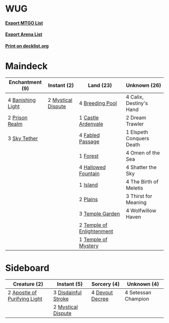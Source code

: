 # WUG

#### [Export MTGO List](../collection/WUG/WUG.txt)
#### [Export Arena List](../collection/WUG/WUG_arena.txt)
#### [Print on decklist.org](http://decklist.org/?deckmain=4%09Banishing%20Light%0A4%09Breeding%20Pool%0A4%09Calix,%20Destiny's%20Hand%0A1%09Castle%20Ardenvale%0A2%09Dream%20Trawler%0A1%09Elspeth%20Conquers%20Death%0A4%09Fabled%20Passage%0A1%09Forest%0A4%09Hallowed%20Fountain%0A1%09Island%0A2%09Mystical%20Dispute%0A4%09Omen%20of%20the%20Sea%0A2%09Plains%0A2%09Prison%20Realm%0A4%09Shatter%20the%20Sky%0A3%09Sky%20Tether%0A3%09Temple%20Garden%0A2%09Temple%20of%20Enlightenment%0A1%09Temple%20of%20Mystery%0A4%09The%20Birth%20of%20Meletis%0A3%09Thirst%20for%20Meaning%0A4%09Wolfwillow%20Haven&deckside=2%09Apostle%20of%20Purifying%20Light%0A4%09Devout%20Decree%0A3%09Disdainful%20Stroke%0A2%09Mystical%20Dispute%0A4%09Setessan%20Champion)
# Maindeck

|                                      Enchantment (9)                                       |                                         Instant (2)                                         |                                             Land (23)                                              |      Unknown (26)      |
|--------------------------------------------------------------------------------------------|---------------------------------------------------------------------------------------------|----------------------------------------------------------------------------------------------------|------------------------|
|4 [Banishing Light](http://gatherer.wizards.com/Pages/Card/Details.aspx?multiverseid=405135)|2 [Mystical Dispute](http://gatherer.wizards.com/Pages/Card/Details.aspx?multiverseid=473020)|4 [Breeding Pool](http://gatherer.wizards.com/Pages/Card/Details.aspx?multiverseid=97088)           |4 Calix, Destiny's Hand |
|2 [Prison Realm](http://gatherer.wizards.com/Pages/Card/Details.aspx?multiverseid=460953)   |                                                                                             |1 [Castle Ardenvale](http://gatherer.wizards.com/Pages/Card/Details.aspx?multiverseid=473200)       |2 Dream Trawler         |
|3 [Sky Tether](http://gatherer.wizards.com/Pages/Card/Details.aspx?multiverseid=457165)     |                                                                                             |4 [Fabled Passage](http://gatherer.wizards.com/Pages/Card/Details.aspx?multiverseid=473206)         |1 Elspeth Conquers Death|
|                                                                                            |                                                                                             |1 [Forest](http://gatherer.wizards.com/Pages/Card/Details.aspx?multiverseid=439860)                 |4 Omen of the Sea       |
|                                                                                            |                                                                                             |4 [Hallowed Fountain](http://gatherer.wizards.com/Pages/Card/Details.aspx?multiverseid=97071)       |4 Shatter the Sky       |
|                                                                                            |                                                                                             |1 [Island](http://gatherer.wizards.com/Pages/Card/Details.aspx?multiverseid=439857)                 |4 The Birth of Meletis  |
|                                                                                            |                                                                                             |2 [Plains](http://gatherer.wizards.com/Pages/Card/Details.aspx?multiverseid=439856)                 |3 Thirst for Meaning    |
|                                                                                            |                                                                                             |3 [Temple Garden](http://gatherer.wizards.com/Pages/Card/Details.aspx?multiverseid=405112)          |4 Wolfwillow Haven      |
|                                                                                            |                                                                                             |2 [Temple of Enlightenment](http://gatherer.wizards.com/Pages/Card/Details.aspx?multiverseid=378535)|                        |
|                                                                                            |                                                                                             |1 [Temple of Mystery](http://gatherer.wizards.com/Pages/Card/Details.aspx?multiverseid=373571)      |                        |


# Sideboard

|                                             Creature (2)                                              |                                         Instant (5)                                          |                                       Sorcery (4)                                        |    Unknown (4)    |
|-------------------------------------------------------------------------------------------------------|----------------------------------------------------------------------------------------------|------------------------------------------------------------------------------------------|-------------------|
|2 [Apostle of Purifying Light](http://gatherer.wizards.com/Pages/Card/Details.aspx?multiverseid=466760)|3 [Disdainful Stroke](http://gatherer.wizards.com/Pages/Card/Details.aspx?multiverseid=420705)|4 [Devout Decree](http://gatherer.wizards.com/Pages/Card/Details.aspx?multiverseid=466767)|4 Setessan Champion|
|                                                                                                       |2 [Mystical Dispute](http://gatherer.wizards.com/Pages/Card/Details.aspx?multiverseid=473020) |                                                                                          |                   |

